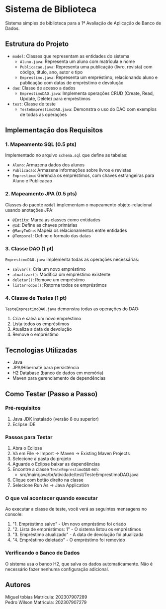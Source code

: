 # Sistema de Biblioteca

Sistema simples de biblioteca para a 1ª Avaliação de Aplicação de Banco de Dados.

## Estrutura do Projeto
- `model`: Classes que representam as entidades do sistema
  - `Aluno.java`: Representa um aluno com matrícula e nome
  - `Publicacao.java`: Representa uma publicação (livro, revista) com código, título, ano, autor e tipo
  - `Emprestimo.java`: Representa um empréstimo, relacionando aluno e publicação com datas de empréstimo e devolução
- `dao`: Classe de acesso a dados
  - `EmprestimoDAO.java`: Implementa operações CRUD (Create, Read, Update, Delete) para empréstimos
- `test`: Classe de teste
  - `TesteEmprestimoDAO.java`: Demonstra o uso do DAO com exemplos de todas as operações

## Implementação dos Requisitos

### 1. Mapeamento SQL (0.5 pts)
Implementado no arquivo `schema.sql` que define as tabelas:
- `Aluno`: Armazena dados dos alunos
- `Publicacao`: Armazena informações sobre livros e revistas
- `Emprestimo`: Gerencia os empréstimos, com chaves estrangeiras para Aluno e Publicacao

### 2. Mapeamento JPA (0.5 pts)
Classes do pacote `model` implementam o mapeamento objeto-relacional usando anotações JPA:
- `@Entity`: Marca as classes como entidades
- `@Id`: Define as chaves primárias
- `@ManyToOne`: Mapeia os relacionamentos entre entidades
- `@Temporal`: Define o formato das datas

### 3. Classe DAO (1 pt)
`EmprestimoDAO.java` implementa todas as operações necessárias:
- `salvar()`: Cria um novo empréstimo
- `atualizar()`: Modifica um empréstimo existente
- `deletar()`: Remove um empréstimo
- `listarTodos()`: Retorna todos os empréstimos

### 4. Classe de Testes (1 pt)
`TesteEmprestimoDAO.java` demonstra todas as operações do DAO:
1. Cria e salva um novo empréstimo
2. Lista todos os empréstimos
3. Atualiza a data de devolução
4. Remove o empréstimo

## Tecnologias Utilizadas
- Java
- JPA/Hibernate para persistência
- H2 Database (banco de dados em memória)
- Maven para gerenciamento de dependências

## Como Testar (Passo a Passo)

### Pré-requisitos
1. Java JDK instalado (versão 8 ou superior)
2. Eclipse IDE

### Passos para Testar
1. Abra o Eclipse
2. Vá em File -> Import -> Maven -> Existing Maven Projects
3. Selecione a pasta do projeto
4. Aguarde o Eclipse baixar as dependências
5. Encontre a classe `TesteEmprestimoDAO` em:
   - src/main/java/br/atividade/test/TesteEmprestimoDAO.java
6. Clique com botão direito na classe
7. Selecione Run As -> Java Application

### O que vai acontecer quando executar
Ao executar a classe de teste, você verá as seguintes mensagens no console:
1. "1. Empréstimo salvo" - Um novo empréstimo foi criado
2. "2. Lista de empréstimos: 1" - O sistema listou os empréstimos
3. "3. Empréstimo atualizado" - A data de devolução foi atualizada
4. "4. Empréstimo deletado" - O empréstimo foi removido

### Verificando o Banco de Dados
O sistema usa o banco H2, que salva os dados automaticamente. Não é necessário fazer nenhuma configuração adicional.

## Autores
Miguel tobias Matricula: 202307907289  
Pedro Wilson Matricula: 202307907279
